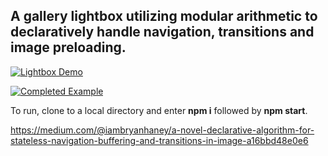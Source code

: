 ## A gallery lightbox utilizing modular arithmetic to declaratively handle navigation, transitions and image preloading.

[![Lightbox Demo](http://img.youtube.com/vi/t7WgL2wMdyY/0.jpg)](https://youtu.be/t7WgL2wMdyY "Lightbox Demo")

[![Completed Example](http://img.youtube.com/vi/nvna1ln8Cn8/0.jpg)](https://youtu.be/nvna1ln8Cn8 "Completed Example")

To run, clone to a local directory and enter **npm i** followed by **npm start**.

https://medium.com/@iambryanhaney/a-novel-declarative-algorithm-for-stateless-navigation-buffering-and-transitions-in-image-a16bbd48e0e6
